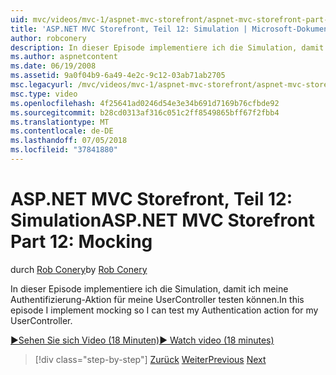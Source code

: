 ```yaml
---
uid: mvc/videos/mvc-1/aspnet-mvc-storefront/aspnet-mvc-storefront-part-12-mocking
title: 'ASP.NET MVC Storefront, Teil 12: Simulation | Microsoft-Dokumentation'
author: robconery
description: In dieser Episode implementiere ich die Simulation, damit ich meine Authentifizierung-Aktion für meine UserController testen können.
ms.author: aspnetcontent
ms.date: 06/19/2008
ms.assetid: 9a0f04b9-6a49-4e2c-9c12-03ab71ab2705
msc.legacyurl: /mvc/videos/mvc-1/aspnet-mvc-storefront/aspnet-mvc-storefront-part-12-mocking
msc.type: video
ms.openlocfilehash: 4f25641ad0246d54e3e34b691d7169b76cfbde92
ms.sourcegitcommit: b28cd0313af316c051c2ff8549865bff67f2fbb4
ms.translationtype: MT
ms.contentlocale: de-DE
ms.lasthandoff: 07/05/2018
ms.locfileid: "37841880"
---
```

<a name="aspnet-mvc-storefront-part-12-mocking"></a><span data-ttu-id="ff647-103">ASP.NET MVC Storefront, Teil 12: Simulation</span><span class="sxs-lookup"><span data-stu-id="ff647-103">ASP.NET MVC Storefront Part 12: Mocking</span></span>
====================
<span data-ttu-id="ff647-104">durch [Rob Conery](https://github.com/robconery)</span><span class="sxs-lookup"><span data-stu-id="ff647-104">by [Rob Conery](https://github.com/robconery)</span></span>

<span data-ttu-id="ff647-105">In dieser Episode implementiere ich die Simulation, damit ich meine Authentifizierung-Aktion für meine UserController testen können.</span><span class="sxs-lookup"><span data-stu-id="ff647-105">In this episode I implement mocking so I can test my Authentication action for my UserController.</span></span>

[<span data-ttu-id="ff647-106">&#9654;Sehen Sie sich Video (18 Minuten)</span><span class="sxs-lookup"><span data-stu-id="ff647-106">&#9654; Watch video (18 minutes)</span></span>](https://channel9.msdn.com/Blogs/ASP-NET-Site-Videos/aspnet-mvc-storefront-part-12-mocking)

> [!div class="step-by-step"]
> <span data-ttu-id="ff647-107">[Zurück](aspnet-mvc-storefront-part-11-hooking-up-the-shopping-cart-and-using-components.md)
> [Weiter](aspnet-mvc-storefront-part-13-dependency-injection.md)</span><span class="sxs-lookup"><span data-stu-id="ff647-107">[Previous](aspnet-mvc-storefront-part-11-hooking-up-the-shopping-cart-and-using-components.md)
[Next](aspnet-mvc-storefront-part-13-dependency-injection.md)</span></span>
